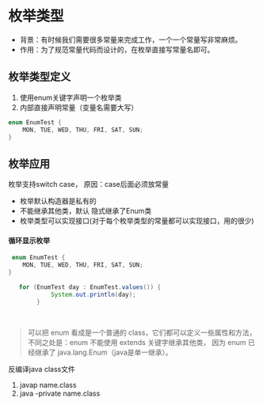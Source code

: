 # 枚举类型

* 背景：有时候我们需要很多常量来完成工作，一个一个常量写非常麻烦。
* 作用：为了规范常量代码而设计的，在枚举直接写常量名即可。


## 枚举类型定义

1. 使用enum关键字声明一个枚举类
2. 内部直接声明常量（变量名需要大写）
```java
enum EnumTest {
    MON, TUE, WED, THU, FRI, SAT, SUN;
}

```



## 枚举应用

枚举支持switch case，
原因：case后面必须放常量




* 枚举默认构造器是私有的
* 不能继承其他类，默认 隐式继承了Enum类
* 枚举类型可以实现接口(对于每个枚举类型的常量都可以实现接口，用的很少)




#### 循环显示枚举
```java
 enum EnumTest {
    MON, TUE, WED, THU, FRI, SAT, SUN;
}
 
   for (EnumTest day : EnumTest.values()) {
            System.out.println(day);
        }
        
        
```

> 可以把 enum 看成是一个普通的 class，它们都可以定义一些属性和方法，
> 不同之处是：enum 不能使用 extends 关键字继承其他类，
> 因为 enum 已经继承了 java.lang.Enum（java是单一继承）。

反编译java class文件

1. javap name.class
2. java -private name.class





